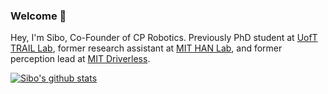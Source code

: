 ### Welcome 👋

Hey, I'm Sibo, Co-Founder of CP Robotics. Previously PhD student at [UofT TRAIL Lab](https://www.trailab.utias.utoronto.ca/), former research assistant at [MIT HAN Lab](https://songhan.mit.edu/), and former perception lead at [MIT Driverless](https://driverless.mit.edu/).

[![Sibo's github stats](https://github-readme-stats.vercel.app/api?username=sibozhu&count_private=true&hide=stars&show_icons=true&theme=cobalt)](http://sibozhu.com)
